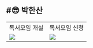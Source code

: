 #😎 박한산
-
<table>
    <tr>
        <td>독서모임 개설</td>
        <td>독서모임 신청</td>
    </tr>
    <tr>
        <td><img src="![독서모임 개설](https://github.com/bugger0330/BookHub/assets/136421972/cf83f94d-ea35-4c24-ba4f-653b0219de22)
"></img></td>
        <td><img src="![독서모임 신청](https://github.com/bugger0330/BookHub/assets/136421972/87c0c9ea-8d25-40e9-9bbc-891558e6bf04)
"></img></td>
    </tr>
</table>
